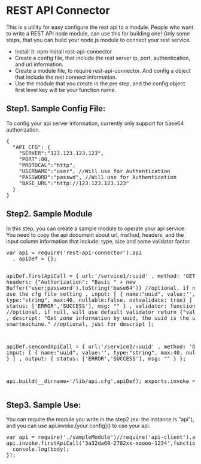 <h1>REST API Connector</h1>

This is a utility for easy configure the rest api to a module. People who want to write a REST API node module, can use this for building one!
Only some steps, that you can build your node.js module to connect your rest service.
<ul>
<li>Install it: npm install rest-api-connector</li>
<li>Create a config file, that include the rest server ip, port, authentication, and url information.</li>
<li>Create a module file, to require rest-api-connector. And config a object that include the rest connect information.</li>
<li>Use the module that you create in the pre step, and the config object first level key will be your function name.</li>
</ul>

<h2>Step1. Sample Config File:</h2>
To config your api server information, currently only support for base64 authorization.
<pre>
{
  "API_CFG": {
    "SERVER":"123.123.123.123",
    "PORT":80,
    "PROTOCAL":"http",
    "USERNAME":"user", //Will use for Authentication
    "PASSWORD":"passwd", //Will use for Authentication 
    "BASE_URL":"http://123.123.123.123"
  }
}
</pre>

<h2>Step2. Sample Module</h2>
In this step, you can create a sample module to operate your api service. You need to copy the api document about url, method, headers, and the input column information that include: type, size and some validator factor.
<pre>
var api = require('rest-api-connector').api
  , apiDef = {};

apiDef.firstApiCall = {
  url:'/service1/:uuid' 
  , method: 'GET'
  , headers: {"Authorization": "Basic " + new Buffer('user:password').toString('base64')} //optional, if null, will use the cfg file setting
  , input: [
    { name:"uuid", value:'', type:"string", max:40, nullable:false, notvalidate: true}
  ]
  , output: {
    status: ['ERROR','SUCCESS'], msg: ""
  }
  , validator: function(iargs){ //optional, if null, will use default validator
    return {"valid":true};
  }
  , descript: "Get zone information by uuid, the uuid is the unique id of smartmachine." //optional, just for descript
};

apiDef.sencondApiCall = {
  url:'/service2/:uuid' 
  , method: 'GET'
  , input: [
    { name:"uuid", value:'', type:"string", max:40, nullable:false }
  ]
  , output: {
    status: ['ERROR','SUCCESS'], msg: ""
  }
};

api.build(__dirname+'/lib/api.cfg',apiDef);
exports.invoke = api;
</pre>

<h2>Step3. Sample Use:</h2>
You can require the module you write in the step2 (ex: the instance is "api"), and you can use api.invoke.[your config]() to use your api.
<pre>
var api = require('./sampleModule')//require('api-client').api
api.invoke.firstApiCall('3a32da60-2782xx-xoooo-1234',function(e,r,body){
  console.log(body);
});
</pre>
